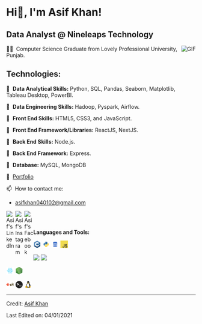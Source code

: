 # Hi👋, I'm Asif Khan!

## **Data Analyst @ Nineleaps Technology**

<img align="right" alt="GIF" src="https://i.pinimg.com/originals/e4/26/70/e426702edf874b181aced1e2fa5c6cde.gif" />

👨‍💻&nbsp; Computer Science Graduate from Lovely Professional University, Punjab.



## Technologies: 

🔹&nbsp;  **Data Analytical Skills:** Python, SQL, Pandas, Seaborn, Matplotlib, Tableau Desktop, PowerBI.

🔹&nbsp;  **Data Engineering Skills:** Hadoop, Pyspark, Airflow.

🔹&nbsp;  **Front End Skills:** HTML5, CSS3, and JavaScript.

🔸&nbsp;  **Front End Framework/Libraries:**  ReactJS, NextJS.

🔹&nbsp;  **Back End Skills:** Node.js.

🔸&nbsp;  **Back End Framework:** Express.

🔹&nbsp;  **Database:** MySQL, MongoDB


📘&nbsp; [Portfolio](https://asif-khan-portfolio.netlify.app/)

📫&nbsp; How to contact me:

- asifkhan040102@gmail.com


<a href="https://www.linkedin.com/in/pathan-asif-khan-/">
  <img align="left" alt="Asif's LinkedIn" width="24px" src="https://cdn.jsdelivr.net/npm/simple-icons@v3/icons/linkedin.svg" />
</a>
<a href="https://www.instagram.com/a.s.i.f__k.h.a.n/">
  <img align="left" alt="Asif's Instagram" width="24px" src="https://cdn.jsdelivr.net/npm/simple-icons@v3/icons/instagram.svg" />
</a>
<a href="https://www.instagram.com/a.s.i.f__k.h.a.n/">
  <img align="left" alt="Asif's Facebook" width="24px" src="https://cdn.jsdelivr.net/npm/simple-icons@v3/icons/facebook.svg" />
</a>





<br />
<br />

 
  




**Languages and Tools:**  


<code><img height="20" src="https://raw.githubusercontent.com/github/explore/80688e429a7d4ef2fca1e82350fe8e3517d3494d/topics/cpp/cpp.png"></code>
<code><img height="20" src="https://raw.githubusercontent.com/github/explore/80688e429a7d4ef2fca1e82350fe8e3517d3494d/topics/python/python.png"></code>
<code><img height="20" src="https://raw.githubusercontent.com/github/explore/80688e429a7d4ef2fca1e82350fe8e3517d3494d/topics/sql/sql.png"></code>
<code><img height="20" src="https://raw.githubusercontent.com/github/explore/80688e429a7d4ef2fca1e82350fe8e3517d3494d/topics/javascript/javascript.png"></code>

<code><img height="20" src="https://cdn.analyticsvidhya.com/wp-content/uploads/2021/03/Tableau-Logo-for-website.jpg"></code>
<code><img height="20" src="https://upload.wikimedia.org/wikipedia/commons/thumb/c/cf/New_Power_BI_Logo.svg/2048px-New_Power_BI_Logo.svg.png"></code>

<code><img height="20" src="https://raw.githubusercontent.com/github/explore/80688e429a7d4ef2fca1e82350fe8e3517d3494d/topics/react/react.png"></code>
<code><img height="20" src="https://raw.githubusercontent.com/github/explore/80688e429a7d4ef2fca1e82350fe8e3517d3494d/topics/nodejs/nodejs.png"></code>


<code><img height="20" src="https://raw.githubusercontent.com/github/explore/80688e429a7d4ef2fca1e82350fe8e3517d3494d/topics/git/git.png"></code>
<code><img height="20" src="https://raw.githubusercontent.com/github/explore/80688e429a7d4ef2fca1e82350fe8e3517d3494d/topics/terminal/terminal.png"></code>
<code><img height="20" src="https://raw.githubusercontent.com/github/explore/80688e429a7d4ef2fca1e82350fe8e3517d3494d/topics/linux/linux.png"></code>




----
Credit: [Asif Khan](https://github.com/asif0401)

Last Edited on: 04/01/2021
